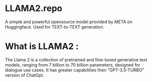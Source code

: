 # LLAMA2.repo
A simple and powerful opensource model provided by META on Huggingface.  Used for TEXT-to-TEXT generation.
# What is LLAMA2 :
The Llama 2 is a collection of pretrained and fine-tuned generative text models, ranging from 7 billion to 70 billion parameters, designed for dialogue use cases.
It has greater capabilities then "GPT-3.5-TURBO" version of ChatGpt.
